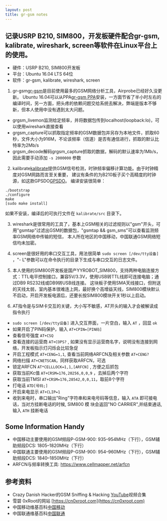```yaml
---
layout: post
title: gr-gsm notes
---
```


## 记录USRP B210, SIM800，开发板硬件配合gr-gsm, kalibrate, wireshark, screen等软件在Linux平台上的使用。

* 硬件：USRP B210, SIM800开发板
* 平台：Ubuntu 16.04 LTS 64位
* 软件：gr-gsm, kalibrate, wireshark, screen

1. gr-gsm[gr-gsm](https://github.com/ptrkrysik/gr-gsm)是目前使用最多的GSM网络分析工具，Airprobe已经好久没更新。
Ubuntu 16.04可以从PPA[gr-gsm PPA](https://launchpad.net/~ptrkrysik/+archive/ubuntu/gr-gsm
)安装，一方面节省了半小时左右的编译时间，另一方面，把头疼的依赖问题交给系统去解决，弊端是版本不够新，但本人使用中没有遇到太大问题。
 * grgsm_livemon监测给定频率，并将数据包传到localhost(loopback:lo)，可以使用wireshark直接查看
 * grgsm_capture可以抓取指定频率的GSM数据包并另存为本地文件，抓取60秒，文件大小为916M，不论该频率（信道）是否有通信进行，抓取的默认比特率为2Mb/s
 * grgsm_decode解码grgsm_capture抓取的数据，解码的默认速率为1Mb/s，因此需要手动添加 `-s 2000000` 参数

2. kalibrate[kalibrate](https://github.com/ttsou/kalibrate)提供GSM信号检测，时钟频率偏移计算功能。由于时钟精度对GSM网路而言至关重要，
建议有条件的为B210板子买个高精度的时钟源，如这款GPSDO[GPSDO](https://www.ettus.com/product/details/GPSDO-TCXO-MODULE)。
编译安装很简单：

```
./bootstrap
./configure
make
[sudo make install]
```
如果不安装，编译后的可执行文件在 `kalibrate/src` 目录下。

3. wireshark是很常用的工具了，基本上GSM相关的过滤规则以"gsm"开头，可用"gsmtap"过滤出GSM的数据包，"gsmtap && gsm_sms"可以查看监测频率GSM网络中传输的短信，
本人所在地区的中国移动，中国联通GSM网络短信均未加密。

4. screen是很好用的串口交互工具，用法很简单 `sudo screen [/dev/tty设备]` ，"- L"参数可以在命令执行的目录下生成与串口交互的日志文件。

5. 本人使用的SIM800开发板是国产YYROBOT_SIM800，支持两种电脑连接方式：TTL电平控制接口，兼容5V/3.3V，使用USB转TTL线即可连接电脑；通过DB9 RS232线或DB9转USB线连接。
这块板子使用SMA天线接口，但附送的天线太弱，室内基本很难连上网，最好换个高增益天线，SIM800模块默认不启动，开启开发板电源后，还要长按SIM800模块开关1秒以上启动。

6. AT指令是与SIM卡交互的关键，大小写不敏感，AT开头的输入才会被解读成指令执行
 * `sudo screen [/dev/tty设备]` 进入交互界面，一片空白，输入 `AT` ，回显 `ok`
 * 如果开启了PIN码保护，输入 `AT+CPIN=[PIN码]`
 * 查看信号强度 `AT+CSQ`
 * 查看连接的运营商 `AT+COPS?` , 如果没有显示运营商名字，说明没有连接到网络，开发板指示灯闪烁会比较急促
 * 开启工程模式 `AT+CENG=1,1`, 查看当前网络ARFCN及相关参数 `AT+CENG?`
 * 网络扫描 `AT+CNETSCAN`，同样获取ARFCN，可选
 * 锁定ARFCN `AT*CELLLOCK=1,1,[ARFCN]` , 方便之后抓包
 * 获取当前Kc值 `AT+CRSM=176,20256,0,0,9` ，去掉后两个字符
 * 获取当前TMSI `AT+CRSM=176,28542,0,0,11`，取前8个字符
 * 打电话 `ATD[号码;]`
 * 开启来电显示 `AT+CLIP=1`
 * 收到来电时，串口输出"Ring"字符串和来电号码等信息，输入 `ATA` 即可接电话，当对方挂断电话的时候, SIM800 模 块会返回"NO CARRIER",并结束通话,输入 `ATH` 挂断电话

 ## Some Information Handy
 * 中国移动主要使用的GSM频段P-GSM-900: 935–954MHz（下行），GSM辅助频段DCS: 1805–1820MHz（下行）
 * 中国联通主要使用的GSM频段P-GSM-900: 954–960MHz（下行），GSM辅助频段DCS: 1840–1850MHz（下行）
 * ARFCN与频率转换工具: https://www.cellmapper.net/arfcn
 

 ## 参考资料
 * Crazy Danish Hacker的GSM Sniffing & Hacking [YouTube](https://www.youtube.com/playlist?list=PLRovDyowOn5F_TFotx0n8A79ToZYD2lOv)视频合集
 * 雪碧 0xRoot的网站 [https://cn0xroot.com](https://cn0xroot.com)
 * 中国移动维基百科[中国移动](https://zh.wikipedia.org/wiki/%E4%B8%AD%E5%9B%BD%E7%A7%BB%E5%8A%A8)
 * 中国联通维基百科[中国联通](https://zh.wikipedia.org/wiki/%E4%B8%AD%E5%9B%BD%E8%81%94%E9%80%9A)
